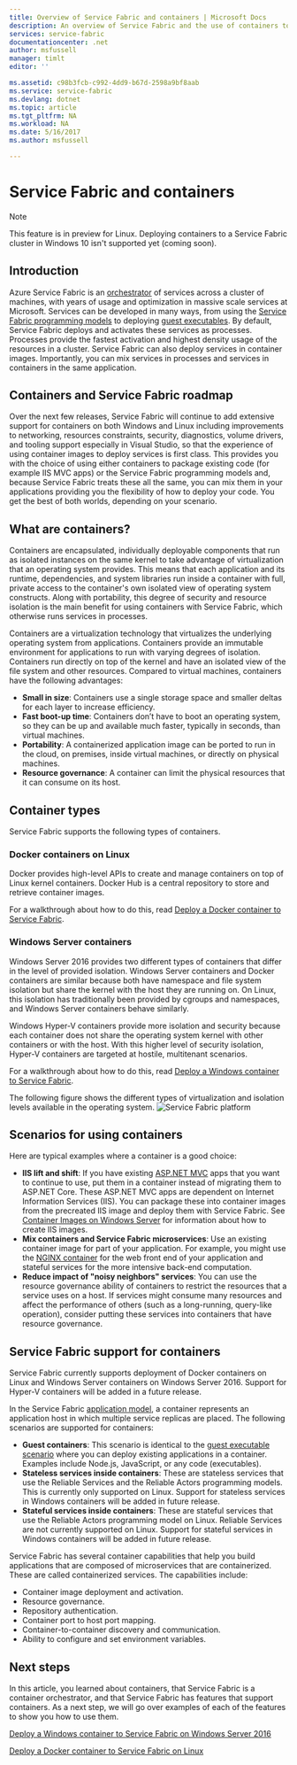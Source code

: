 ```yaml
---
title: Overview of Service Fabric and containers | Microsoft Docs
description: An overview of Service Fabric and the use of containers to deploy microservice applications. This article provides an overview of how containers can be used and the available capabilities in Service Fabric.
services: service-fabric
documentationcenter: .net
author: msfussell
manager: timlt
editor: ''

ms.assetid: c98b3fcb-c992-4dd9-b67d-2598a9bf8aab
ms.service: service-fabric
ms.devlang: dotnet
ms.topic: article
ms.tgt_pltfrm: NA
ms.workload: NA
ms.date: 5/16/2017
ms.author: msfussell

---
```

# Service Fabric and containers
> [!NOTE]
> This feature is in preview for Linux.  Deploying containers to a Service Fabric cluster in Windows 10 isn't supported yet (coming soon). 
>   

## Introduction
Azure Service Fabric is an [orchestrator](service-fabric-cluster-resource-manager-introduction.md) of services across a cluster of machines, with years of usage and optimization in massive scale services at Microsoft. Services can be developed in many ways, from using the [Service Fabric programming models](service-fabric-choose-framework.md) to deploying [guest executables](service-fabric-deploy-existing-app.md). By default, Service Fabric deploys and activates these services as processes. Processes provide the fastest activation and highest density usage of the resources in a cluster. Service Fabric can also deploy services in container images. Importantly, you can mix services in processes and services in containers in the same application. 

## Containers and Service Fabric roadmap
Over the next few releases, Service Fabric will continue to add extensive support for containers on both Windows and Linux including improvements to 
networking, resources constraints, security, diagnostics, volume drivers, and tooling support especially in Visual Studio, so that the experience of using container images
to deploy services is first class. This provides you with the choice of using either containers to package existing code (for example IIS MVC apps) or the Service Fabric programming models and, because
Service Fabric treats these all the same, you can mix them in your applications providing you the flexibility of how to deploy your code. You get the best of both worlds, depending on your scenario.

## What are containers?
Containers are encapsulated, individually deployable components that run as isolated instances on the same kernel to take advantage of virtualization that an operating system provides. This means that each application and its runtime, dependencies, and system libraries run inside a container with full, private access to the container's own isolated view of operating system constructs. Along with portability, this degree of security and resource isolation is the main benefit for using containers with Service Fabric, which otherwise runs services in processes.

Containers are a virtualization technology that virtualizes the underlying operating system from applications. Containers provide an immutable environment for applications to run with varying degrees of isolation. Containers run directly on top of the kernel and have an isolated view of the file system and other resources. Compared to virtual machines, containers have the following advantages:

* **Small in size**: Containers use a single storage space and smaller deltas for each layer to increase efficiency.
* **Fast boot-up time**: Containers don’t have to boot an operating system, so they can be up and available much faster, typically in seconds, than virtual machines.
* **Portability**: A containerized application image can be ported to run in the cloud, on premises, inside virtual machines, or directly on physical machines.
* **Resource governance**: A container can limit the physical resources that it can consume on its host.

## Container types
Service Fabric supports the following types of containers.

### Docker containers on Linux
Docker provides high-level APIs to create and manage containers on top of Linux kernel containers. Docker Hub is a central repository to store and retrieve container images.

For a walkthrough about how to do this, read [Deploy a Docker container to Service Fabric](service-fabric-deploy-container-linux.md).

### Windows Server containers
Windows Server 2016 provides two different types of containers that differ in the level of provided isolation. Windows Server containers and Docker containers are similar because both have namespace and file system isolation but share the kernel with the host they are running on. On Linux, this isolation has traditionally been provided by cgroups and namespaces, and Windows Server containers behave similarly.

Windows Hyper-V containers provide more isolation and security because each container does not share the operating system kernel with other containers or with the host. With this higher level of security isolation, Hyper-V containers are targeted at hostile, multitenant scenarios.

For a walkthrough about how to do this, read [Deploy a Windows container to Service Fabric](service-fabric-deploy-container.md).

The following figure shows the different types of virtualization and isolation levels available in the operating system.
![Service Fabric platform][Image1]

## Scenarios for using containers
Here are typical examples where a container is a good choice:

* **IIS lift and shift**: If you have existing [ASP.NET MVC](https://www.asp.net/mvc) apps that you want to continue to use, put them in a container instead of migrating them to ASP.NET Core. These ASP.NET MVC apps are dependent on Internet Information Services (IIS). You can package these into container images from the precreated IIS image and deploy them with Service Fabric. See [Container Images on Windows Server](https://msdn.microsoft.com/virtualization/windowscontainers/quick_start/quick_start_images) for information about how to create IIS images.
* **Mix containers and Service Fabric microservices**: Use an existing container image for part of your application. For example, you might use the [NGINX container](https://hub.docker.com/_/nginx/) for the web front end of your application and stateful services for the more intensive back-end computation.
* **Reduce impact of "noisy neighbors" services**: You can use the resource governance ability of containers to restrict the resources that a service uses on a host. If services might consume many resources and affect the performance of others (such as a long-running, query-like operation), consider putting these services into containers that have resource governance.

## Service Fabric support for containers
Service Fabric currently supports deployment of Docker containers on Linux and Windows Server containers on Windows Server 2016. Support for Hyper-V containers will be added in a future release.

In the Service Fabric [application model](service-fabric-application-model.md), a container represents an application host in which multiple service replicas are placed. The following scenarios are supported for containers:

* **Guest containers**: This scenario is identical to the [guest executable scenario](service-fabric-deploy-existing-app.md) where you can deploy existing applications in a container. Examples include Node.js, JavaScript, or any code (executables).
* **Stateless services inside containers**: These are stateless services that use the Reliable Services and the Reliable Actors programming models. This is currently only supported on Linux. Support for stateless services in Windows containers will be added in future release.
* **Stateful services inside containers**: These are stateful services that use the Reliable Actors programming model on Linux. Reliable Services are not currently supported on Linux.  Support for stateful services in Windows containers will be added in future release.

Service Fabric has several container capabilities that help you build applications that are composed of microservices that are containerized. These are called containerized services. The capabilities include:

* Container image deployment and activation.
* Resource governance.
* Repository authentication.
* Container port to host port mapping.
* Container-to-container discovery and communication.
* Ability to configure and set environment variables.

## Next steps
In this article, you learned about containers, that Service Fabric is a container orchestrator, and that Service Fabric has features that support containers. As a next step, we will go over examples of each of the features to show you how to use them.

[Deploy a Windows container to Service Fabric on Windows Server 2016](service-fabric-deploy-container.md)

[Deploy a Docker container to Service Fabric on Linux](service-fabric-deploy-container-linux.md)

[Image1]: media/service-fabric-containers/Service-Fabric-Types-of-Isolation.png
